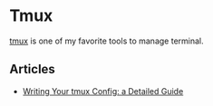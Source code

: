  
 # Tmux 
  
  
 [tmux](https://github.com/tmux/tmux/wiki) is one of my favorite tools to manage terminal. 
  
  
 ## Articles 
  
 - [Writing Your tmux Config: a Detailed Guide](https://thevaluable.dev/tmux-config-mouseless/) 
  
 <!-- end of the list -→ 
  
  
 ## Cheatsheet 
  
 - [https://tmuxcheatsheet.com/](https://tmuxcheatsheet.com/) 
 